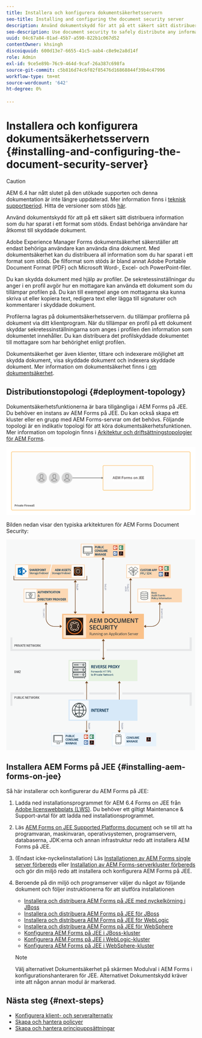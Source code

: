 ```yaml
---
title: Installera och konfigurera dokumentsäkerhetsservern
seo-title: Installing and configuring the document security server
description: Använd dokumentskydd för att på ett säkert sätt distribuera information som du har sparat i ett format som stöds. Endast behöriga användare har åtkomst till skyddade dokument.
seo-description: Use document security to safely distribute any information that you have saved in a supported format. Only authorized users can access protected documents.
uuid: 04c67a84-01ad-45b7-a590-822b1c067d52
contentOwner: khsingh
discoiquuid: 600d13e7-6655-41c5-aab4-c8e9e2a8d14f
role: Admin
exl-id: 9ce5e89b-76c9-464d-9caf-26a387c698fa
source-git-commit: c5b816d74c6f02f85476d16868844f39b4c47996
workflow-type: tm+mt
source-wordcount: '642'
ht-degree: 0%

---
```


# Installera och konfigurera dokumentsäkerhetsservern {#installing-and-configuring-the-document-security-server}

>[!CAUTION]
>
>AEM 6.4 har nått slutet på den utökade supporten och denna dokumentation är inte längre uppdaterad. Mer information finns i [teknisk supportperiod](https://helpx.adobe.com/support/programs/eol-matrix.html). Hitta de versioner som stöds [här](https://experienceleague.adobe.com/docs/).

Använd dokumentskydd för att på ett säkert sätt distribuera information som du har sparat i ett format som stöds. Endast behöriga användare har åtkomst till skyddade dokument.

Adobe Experience Manager Forms dokumentsäkerhet säkerställer att endast behöriga användare kan använda dina dokument. Med dokumentsäkerhet kan du distribuera all information som du har sparat i ett format som stöds. De filformat som stöds är bland annat Adobe Portable Document Format (PDF) och Microsoft Word-, Excel- och PowerPoint-filer.

Du kan skydda dokument med hjälp av profiler. De sekretessinställningar du anger i en profil avgör hur en mottagare kan använda ett dokument som du tillämpar profilen på. Du kan till exempel ange om mottagarna ska kunna skriva ut eller kopiera text, redigera text eller lägga till signaturer och kommentarer i skyddade dokument.

Profilerna lagras på dokumentsäkerhetsservern. du tillämpar profilerna på dokument via ditt klientprogram. När du tillämpar en profil på ett dokument skyddar sekretessinställningarna som anges i profilen den information som dokumentet innehåller. Du kan distribuera det profilskyddade dokumentet till mottagare som har behörighet enligt profilen.

Dokumentsäkerhet ger även klienter, tittare och indexerare möjlighet att skydda dokument, visa skyddade dokument och indexera skyddade dokument. Mer information om dokumentsäkerhet finns i [om dokumentsäkerhet](/help/forms/using/admin-help/document-security.md).

## Distributionstopologi  {#deployment-topology}

Dokumentsäkerhetsfunktionerna är bara tillgängliga i AEM Forms på JEE. Du behöver en instans av AEM Forms på JEE. Du kan också skapa ett kluster eller en grupp med AEM Forms-servrar om det behövs. Följande topologi är en indikativ topologi för att köra dokumentsäkerhetsfunktionen. Mer information om topologin finns i [Arkitektur och driftsättningstopologier för AEM Forms](aem-forms-architecture-deployment.md).

<!--fix above link-->

![](do-not-localize/document-security-server_topology.png)

Bilden nedan visar den typiska arkitekturen för AEM Forms Document Security:

![](do-not-localize/document-security-typical-environment.png)

## Installera AEM Forms på JEE {#installing-aem-forms-on-jee}

Så här installerar och konfigurerar du AEM Forms på JEE:

1. Ladda ned installationsprogrammet för AEM 6.4 Forms on JEE från [Adobe licenswebbplats (LWS)](https://licensing.adobe.com/). Du behöver ett giltigt Maintenance &amp; Support-avtal för att ladda ned installationsprogrammet.
1. Läs [AEM Forms on JEE Supported Platforms document](/help/forms/using/aem-forms-jee-supported-platforms.md) och se till att ha programvaran, maskinvaran, operativsystemen, programservern, databaserna, JDK:erna och annan infrastruktur redo att installera AEM Forms på JEE.
1. (Endast icke-nyckelinstallation) Läs [Installationen av AEM Forms single server förbereds](https://www.adobe.com/go/learn_aemforms_prepareInstallsingle_64) eller [Installation av AEM Forms-serverkluster förbereds](https://www.adobe.com/go/learn_aemforms_prepareInstallcluster_64) och gör din miljö redo att installera och konfigurera AEM Forms på JEE.
1. Beroende på din miljö och programserver väljer du något av följande dokument och följer instruktionerna för att slutföra installationen

   * [Installera och distribuera AEM Forms på JEE med nyckelkörning i JBoss](https://www.adobe.com/go/learn_aemforms_installTurnkey_64)
   * [Installera och distribuera AEM Forms på JEE för JBoss](https://www.adobe.com/go/learn_aemforms_installJBoss_64)
   * [Installera och distribuera AEM Forms på JEE för WebLogic](https://www.adobe.com/go/learn_aemforms_installWebLogic_64)
   * [Installera och distribuera AEM Forms på JEE för WebSphere](https://www.adobe.com/go/learn_aemforms_installWebSphere_64)
   * [Konfigurera AEM Forms på JEE i JBoss-kluster](https://www.adobe.com/go/learn_aemforms_clusterJBoss_64)
   * [Konfigurera AEM Forms på JEE i WebLogic-kluster](https://www.adobe.com/go/learn_aemforms_clusterWebLogic_64)
   * [Konfigurera AEM Forms på JEE i WebSphere-kluster](https://www.adobe.com/go/learn_aemforms_clusterWebSphere_64)

   >[!NOTE]
   >
   >Välj alternativet Dokumentsäkerhet på skärmen Modulval i AEM Forms i konfigurationshanteraren för JEE. Alternativet Dokumentskydd kräver inte att någon annan modul är markerad.

## Nästa steg {#next-steps}

* [Konfigurera klient- och serveralternativ](/help/forms/using/admin-help/configuring-client-server-options.md)
* [Skapa och hantera policyer](/help/forms/using/admin-help/creating-policies.md)
* [Skapa och hantera principuppsättningar](/help/forms/using/admin-help/creating-policy-sets.md)
